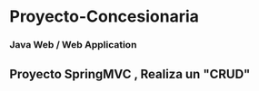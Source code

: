 # Proyecto-Concesionaria
### Java Web / Web Application
## Proyecto SpringMVC , Realiza un "CRUD"






